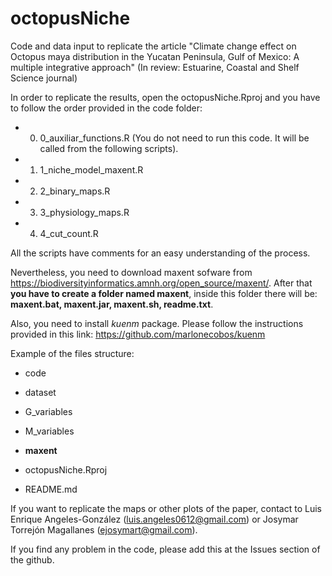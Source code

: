 # octopusNiche
Code and data input to replicate the article "Climate change effect on Octopus maya distribution in the Yucatan Peninsula, Gulf of Mexico: A multiple integrative approach" (In review: Estuarine, Coastal and Shelf Science journal)

In order to replicate the results, open the octopusNiche.Rproj and you have to follow the order provided in the code folder:

* 0) 0_auxiliar_functions.R (You do not need to run this code. It will be called from the following scripts).

* 1) 1_niche_model_maxent.R

* 2) 2_binary_maps.R

* 3) 3_physiology_maps.R

* 4) 4_cut_count.R

All the scripts have comments for an easy understanding of the process.

Nevertheless, you need to download maxent sofware from https://biodiversityinformatics.amnh.org/open_source/maxent/. After that **you have to create a folder named maxent**, inside this folder there will be: **maxent.bat, maxent.jar, maxent.sh, readme.txt**.

Also, you need to install *kuenm* package. Please follow the instructions provided in this link: https://github.com/marlonecobos/kuenm


Example of the files structure:

- code

- dataset

- G_variables

- M_variables

- **maxent**

- octopusNiche.Rproj

- README.md


If you want to replicate the maps or other plots of the paper, contact to Luis Enrique Angeles-González (luis.angeles0612@gmail.com) or Josymar Torrejón Magallanes (ejosymart@gmail.com).

If you find any problem in the code, please add this at the Issues section of the github.
